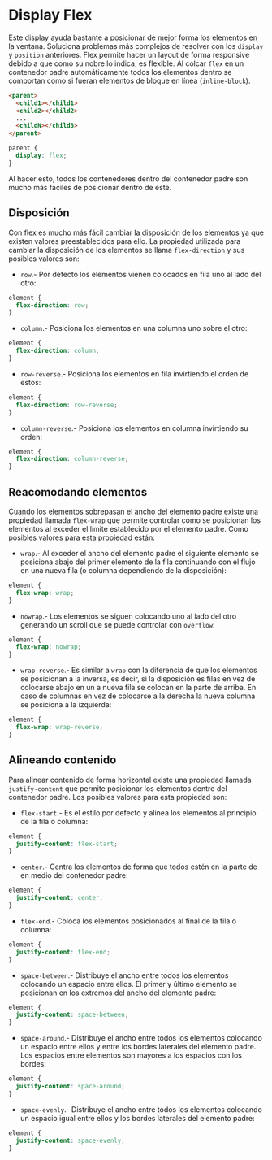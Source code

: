 # Display Flex

Este display ayuda bastante a posicionar de mejor forma los elementos en la ventana. Soluciona problemas más complejos de resolver con los `display` y `position` anteriores. Flex permite hacer un layout de forma responsive debido a que como su nobre lo indica, es flexible. Al colcar `flex` en un contenedor padre automáticamente todos los elementos dentro se comportan como si fueran elementos de bloque en línea (`inline-block`).

~~~html
<parent>
  <child1></child1>
  <child2></child2>
  ...
  <childN></child3>
</parent>
~~~

~~~css
parent {
  display: flex;
}
~~~

Al hacer esto, todos los contenedores dentro del contenedor padre son mucho más fáciles de posicionar dentro de este.

## Disposición

Con flex es mucho más fácil cambiar la disposición de los elementos ya que existen valores preestablecidos para ello. La propiedad utilizada para cambiar la disposición de los elementos se llama `flex-direction` y sus posibles valores son:

- `row`.- Por defecto los elementos vienen colocados en fila uno al lado del otro:

~~~css
element {
  flex-direction: row;
}
~~~

- `column`.- Posiciona los elementos en una columna uno sobre el otro:

~~~css
element {
  flex-direction: column;
}
~~~

- `row-reverse`.- Posiciona los elementos en fila invirtiendo el orden de estos:

~~~css
element {
  flex-direction: row-reverse;
}
~~~

- `column-reverse`.- Posiciona los elementos en columna invirtiendo su orden:

~~~css
element {
  flex-direction: column-reverse;
}
~~~

## Reacomodando elementos

Cuando los elementos sobrepasan el ancho del elemento padre existe una propiedad llamada `flex-wrap` que permite controlar como se posicionan los elementos al exceder el límite establecido por el elemento padre. Como posibles valores para esta propiedad están:

- `wrap`.- Al exceder el ancho del elemento padre el siguiente elemento se posiciona abajo del primer elemento de la fila continuando con el flujo en una nueva fila (o columna dependiendo de la disposición):

~~~css
element {
  flex-wrap: wrap;
}
~~~

- `nowrap`.- Los elementos se siguen colocando uno al lado del otro generando un scroll que se puede controlar con `overflow`:

~~~css
element {
  flex-wrap: nowrap;
}
~~~

- `wrap-reverse`.- Es similar a `wrap` con la diferencia de que los elementos se posicionan a la inversa, es decir, si la disposición es filas en vez de colocarse abajo en un a nueva fila se colocan en la parte de arriba. En caso de columnas en vez de colocarse a la derecha la nueva columna se posiciona a la izquierda:

~~~css
element {
  flex-wrap: wrap-reverse;
}
~~~

## Alineando contenido

Para alinear contenido de forma horizontal existe una propiedad llamada `justify-content` que permite posicionar los elementos dentro del contenedor padre. Los posibles valores para esta propiedad son:

- `flex-start`.- Es el estilo por defecto y alinea los elementos al principio de la fila o columna:

~~~css
element {
  justify-content: flex-start;
}
~~~

- `center`.- Centra los elementos de forma que todos estén en la parte de en medio del contenedor padre:

~~~css
element {
  justify-content: center;
}
~~~

- `flex-end`.- Coloca los elementos posicionados al final de la fila o columna:

~~~css
element {
  justify-content: flex-end;
}
~~~

- `space-between`.- Distribuye el ancho entre todos los elementos colocando un espacio entre ellos. El primer y último elemento se posicionan en los extremos del ancho del elemento padre:

~~~css
element {
  justify-content: space-between;
}
~~~

- `space-around`.- Distribuye el ancho entre todos los elementos colocando un espacio entre ellos y entre los bordes laterales del elemento padre. Los espacios entre elementos son mayores a los espacios con los bordes:

~~~css
element {
  justify-content: space-around;
}
~~~

- `space-evenly`.- Distribuye el ancho entre todos los elementos colocando un espacio igual entre ellos y los bordes laterales del elemento padre:

~~~css
element {
  justify-content: space-evenly;
}
~~~
